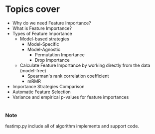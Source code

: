# Topics cover

- Why do we need Feature Importance?
- What is Feature Importance?  
- Types of Feature Importance 
  - Model-based strategies 
    - Model-Specific
    - Model-Agnostic
      - Permutation Importance
      - Drop Importance
  - Calculate Feature Importance by working directly from the data (model-free)
    - Spearman's rank correlation coefficient 
    - mRMR
- Importance Strategies Comparison
- Automatic Feature Selection
- Variance and empirical p-values for feature importances
</br></br>
###  Note
featimp.py include all of algorithm implements and support code.